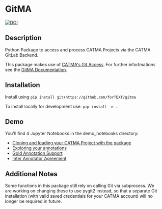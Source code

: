 # GitMA

[![DOI](https://zenodo.org/badge/DOI/10.5281/zenodo.6330464.svg)](https://doi.org/10.5281/zenodo.6330464)

## Description

Python Package to access and process CATMA Projects via the CATMA GitLab Backend.

This package makes use of [CATMA's Git Access](https://catma.de/documentation/git-access/).
For further infortmations see the [GitMA Documentation](https://gitma.readthedocs.io/en/latest/index.html).

## Installation

Install using `pip install git+https://github.com/forTEXT/gitma`

To install locally for development use: `pip install -e .`

## Demo

You'll find 4 Jupyter Notebooks in the demo_notebooks directory:

- [Cloning and loading your CATMA Project with the package](https://github.com/forTEXT/gitma/blob/main/demo_notebooks/load_project_from_gitlab.ipynb)
- [Exploring your annotations](https://github.com/forTEXT/gitma/blob/main/demo_notebooks/explore_annotations.ipynb)
- [Gold Annotation Support](https://github.com/forTEXT/gitma/blob/main/demo_notebooks/gold_annotation_support.ipynb)
- [Inter Annotator Agreement](https://github.com/forTEXT/gitma/blob/main/demo_notebooks/inter_annotator_agreement.ipynb)

## Additional Notes

Some functions in this package still rely on calling Git via subprocess. We are working on changing these to use pygit2
instead, so that a separate Git installation (with valid saved credentials for your CATMA account) will no longer be
required in future.